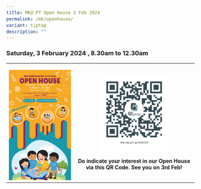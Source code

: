 ```yaml
---
title: MK@ PT Open House 3 Feb 2024
permalink: /mk/openhouse/
variant: tiptap
description: ""
---
```

<h3><strong>Saturday, 3 February 2024 , 8.30am to 12.30am</strong></h3><table><tbody><tr><th rowspan="1" colspan="1"><p></p><div class="isomer-image-wrapper"><img style="width: 100%" height="auto" width="100%" alt="" src="/images/MK@Pei Tong/MK_OH_2024_Poster.png"></div></th><th rowspan="1" colspan="1"><p></p><div class="isomer-image-wrapper"><img style="width: 60%;" height="auto" width="100%" alt="" src="/images/MK@Pei Tong/Open_House_Reg_QR.jpeg"></div><p></p><p>Do indicate your interest in our Open House via this QR Code. See you on 3rd Feb!</p><p></p><p></p><p></p></th></tr></tbody></table><p></p><p></p>